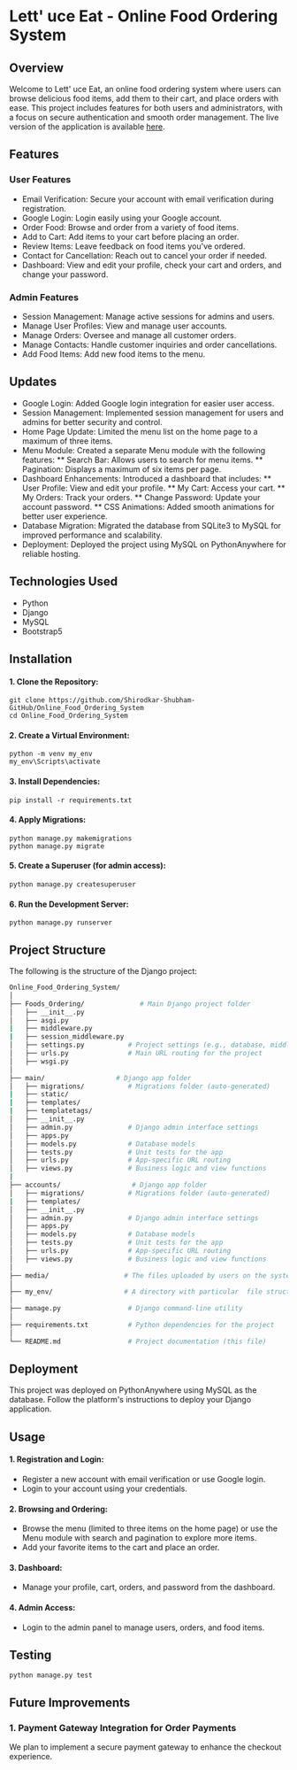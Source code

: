 # Lett' uce Eat - Online Food Ordering System

## Overview
   Welcome to Lett' uce Eat, an online food ordering system where users can browse delicious food items, add them to their cart, and place orders with ease. This project includes features for both users and administrators, with a focus on secure authentication and smooth order management. The live version of the application is available [here](https://shubham373shirodkar.pythonanywhere.com/).
    
## Features
### User Features
* Email Verification: Secure your account with email verification during registration.
* Google Login: Login easily using your Google account.
* Order Food: Browse and order from a variety of food items.
* Add to Cart: Add items to your cart before placing an order.
* Review Items: Leave feedback on food items you've ordered.
* Contact for Cancellation: Reach out to cancel your order if needed.
* Dashboard: View and edit your profile, check your cart and orders, and change your password.

### Admin Features
* Session Management: Manage active sessions for admins and users.
* Manage User Profiles: View and manage user accounts.
* Manage Orders: Oversee and manage all customer orders.
* Manage Contacts: Handle customer inquiries and order cancellations.
* Add Food Items: Add new food items to the menu.

## Updates

* Google Login: Added Google login integration for easier user access.
* Session Management: Implemented session management for users and admins for better security and control.
* Home Page Update: Limited the menu list on the home page to a maximum of three items.
* Menu Module: Created a separate Menu module with the following features:
** Search Bar: Allows users to search for menu items.
** Pagination: Displays a maximum of six items per page.
* Dashboard Enhancements: Introduced a dashboard that includes:
** User Profile: View and edit your profile.
** My Cart: Access your cart.
** My Orders: Track your orders.
** Change Password: Update your account password.
** CSS Animations: Added smooth animations for better user experience.
* Database Migration: Migrated the database from SQLite3 to MySQL for improved performance and scalability.
* Deployment: Deployed the project using MySQL on PythonAnywhere for reliable hosting.

## Technologies Used
* Python
* Django
* MySQL
* Bootstrap5

## Installation
 #### 1. Clone the Repository:
    git clone https://github.com/Shirodkar-Shubham-GitHub/Online_Food_Ordering_System
    cd Online_Food_Ordering_System
 #### 2. Create a Virtual Environment:
    python -m venv my_env
    my_env\Scripts\activate
 #### 3. Install Dependencies:
    pip install -r requirements.txt
 #### 4. Apply Migrations:
    python manage.py makemigrations
    python manage.py migrate
 #### 5. Create a Superuser (for admin access):
    python manage.py createsuperuser
 #### 6. Run the Development Server:
    python manage.py runserver

## Project Structure

The following is the structure of the Django project:

```bash
Online_Food_Ordering_System/
│
├── Foods_Ordering/              # Main Django project folder
│   ├── __init__.py
│   ├── asgi.py
|   ├── middleware.py
|   ├── session_middleware.py
│   ├── settings.py           # Project settings (e.g., database, middleware)
│   ├── urls.py               # Main URL routing for the project
│   ├── wsgi.py
│
├── main/                  # Django app folder
│   ├── migrations/           # Migrations folder (auto-generated)
|   ├── static/
|   ├── templates/
|   ├── templatetags/
│   ├── __init__.py
│   ├── admin.py              # Django admin interface settings
│   ├── apps.py
│   ├── models.py             # Database models
│   ├── tests.py              # Unit tests for the app
│   ├── urls.py               # App-specific URL routing
│   ├── views.py              # Business logic and view functions
|
├── accounts/                  # Django app folder 
│   ├── migrations/           # Migrations folder (auto-generated)
|   ├── templates/
│   ├── __init__.py
│   ├── admin.py              # Django admin interface settings
│   ├── apps.py
│   ├── models.py             # Database models
│   ├── tests.py              # Unit tests for the app
│   ├── urls.py               # App-specific URL routing
│   ├── views.py              # Business logic and view functions
│
├── media/                   # The files uploaded by users on the system.
│
├── my_env/                  # A directory with particular  file structure.
│
├── manage.py                 # Django command-line utility
│
├── requirements.txt          # Python dependencies for the project
│
└── README.md                 # Project documentation (this file)
```

## Deployment
   This project was deployed on PythonAnywhere using MySQL as the database. Follow the platform's instructions to deploy your Django application.
   
## Usage
#### 1. Registration and Login:
   * Register a new account with email verification or use Google login.
   * Login to your account using your credentials.
#### 2. Browsing and Ordering:
   * Browse the menu (limited to three items on the home page) or use the Menu module with search and pagination to explore more items.
   * Add your favorite items to the cart and place an order.
#### 3. Dashboard:
   * Manage your profile, cart, orders, and password from the dashboard.
#### 4. Admin Access:
   * Login to the admin panel to manage users, orders, and food items.

## Testing
    python manage.py test

## Future Improvements

### 1. **Payment Gateway Integration for Order Payments**

We plan to implement a secure payment gateway to enhance the checkout experience.
